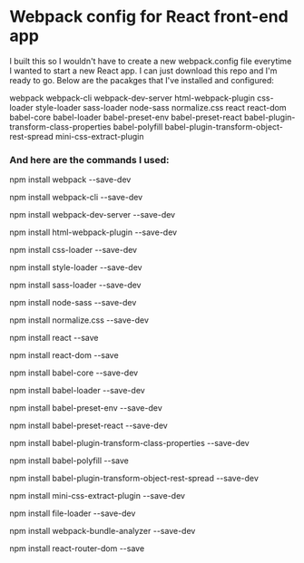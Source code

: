 # Webpack config for React front-end app
I built this so I wouldn't have to create a new webpack.config file everytime I wanted to start a new React app. I can just download this repo and I'm ready to go. Below are the pacakges that I've installed and configured:

webpack
webpack-cli
webpack-dev-server
html-webpack-plugin
css-loader
style-loader
sass-loader
node-sass
normalize.css
react
react-dom
babel-core
babel-loader
babel-preset-env
babel-preset-react
babel-plugin-transform-class-properties
babel-polyfill
babel-plugin-transform-object-rest-spread
mini-css-extract-plugin

### And here are the commands I used:

npm install webpack --save-dev

npm install webpack-cli --save-dev

npm install webpack-dev-server --save-dev

npm install html-webpack-plugin --save-dev

npm install css-loader --save-dev

npm install style-loader --save-dev

npm install sass-loader --save-dev

npm install node-sass --save-dev

npm install normalize.css --save-dev

npm install react --save

npm install react-dom --save

npm install babel-core  --save-dev

npm install babel-loader --save-dev

npm install babel-preset-env --save-dev

npm install babel-preset-react --save-dev

npm install babel-plugin-transform-class-properties --save-dev

npm install babel-polyfill --save

npm install babel-plugin-transform-object-rest-spread --save-dev

npm install mini-css-extract-plugin --save-dev

npm install file-loader --save-dev

npm install webpack-bundle-analyzer --save-dev

npm install react-router-dom --save